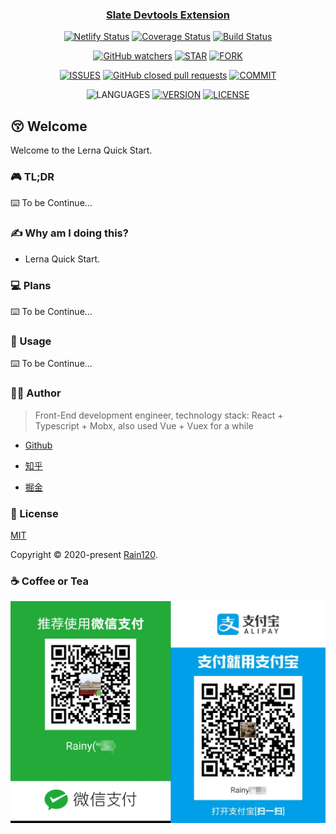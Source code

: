 <h3 align="center">
  <a href="https://github.com/Rain120/slate-devtools-extension">Slate Devtools Extension</a>
</h3>

<div align="center">

[![Netlify Status](https://api.netlify.com/api/v1/badges/aa1cb15a-9a66-42df-ab3b-6cf8a607c9c4/deploy-status)](https://app.netlify.com/sites/slate-devtools-extension/deploys) [![Coverage Status](https://coveralls.io/repos/github/Rain120/slate-devtools-extension/badge.svg?branch=master)](https://coveralls.io/github/Rain120/slate-devtools-extension?branch=master) [![Build Status](https://travis-ci.org/Rain120/slate-devtools-extension.svg?branch=master)](https://travis-ci.org/Rain120/slate-devtools-extension)

[![GitHub watchers](https://img.shields.io/github/watchers/rain120/slate-devtools-extension?style=social)](https://github.com/Rain120/slate-devtools-extension/watchers)
[![STAR](https://img.shields.io/github/stars/rain120/slate-devtools-extension?style=social)](https://github.com/Rain120/slate-devtools-extension/stargazers) [![FORK](https://img.shields.io/github/forks/rain120/slate-devtools-extension?style=social)](https://github.com/Rain120/slate-devtools-extension/network/members)

[![ISSUES](https://img.shields.io/github/issues/rain120/slate-devtools-extension?style=flat-square)](https://github.com/Rain120/slate-devtools-extension/issues) [![GitHub closed pull requests](https://img.shields.io/github/issues-pr-closed/rain120/slate-devtools-extension?style=flat-square)](https://github.com/Rain120/slate-devtools-extension/pulls) [![COMMIT](https://img.shields.io/github/last-commit/rain120/slate-devtools-extension?style=flat-square)](https://github.com/Rain120/slate-devtools-extension/commits/master)

<!-- [![TEST](https://github.com/rain120/slate-devtools-extension/workflows/.github/workflows/test.yml/badge.svg)](https://github.com/Rain120/slate-devtools-extension/actions) -->

![LANGUAGES](https://img.shields.io/github/languages/top/rain120/slate-devtools-extension?style=flat-square)
[![VERSION](https://img.shields.io/github/package-json/v/rain120/slate-devtools-extension?style=flat-square)](https://github.com/Rain120/slate-devtools-extension/blob/master/package.json) [![LICENSE](https://img.shields.io/github/license/rain120/slate-devtools-extension?style=flat-square)](https://github.com/Rain120/slate-devtools-extension/blob/master/LICENSE)

</div>

## 😚 Welcome

Welcome to the Lerna Quick Start.

### 🎮 TL;DR

⌨️ To be Continue...

### ✍ Why am I doing this?

- Lerna Quick Start.

### 💻 Plans

⌨️ To be Continue...

### 🔨 Usage

⌨️ To be Continue...

### 👨‍🏭 Author

> Front-End development engineer, technology stack: React + Typescript + Mobx, also used Vue + Vuex for a while

- [Github](https://github.com/Rain120)

- [知乎](https://www.zhihu.com/people/yan-yang-nian-hua-120/activities)

- [掘金](https://juejin.im/user/57c616496be3ff00584f54db)

### 📝 License

[MIT](https://github.com/Rain120/slate-devtools-extension/blob/master/LICENSE)

Copyright © 2020-present [Rain120](https://github.com/Rain120).

### ☕ Coffee or Tea

![wechat-zhifubao-pay.png](./wechat-zhifubao-pay.png)
